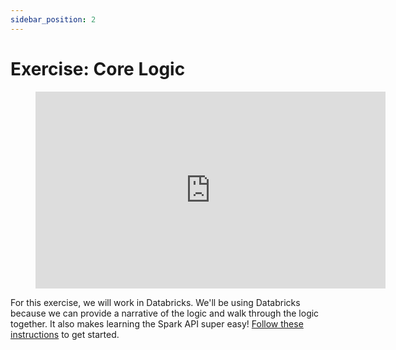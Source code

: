 ```yaml
---
sidebar_position: 2
---
```

# Exercise: Core Logic

<div style={{textAlign: 'center'}}>

<figure class="video-container">
    <iframe width="560" height="315" src="https://www.youtube.com/embed/pjq_BFZdXls" title="YouTube video player" frameborder="0" allow="accelerometer; autoplay; clipboard-write; encrypted-media; gyroscope; picture-in-picture" allowfullscreen></iframe>
</figure>
</div>


For this exercise, we will work in Databricks. We'll be using Databricks because we can provide a narrative of the logic and walk through the logic together. It also makes learning the Spark API super easy! [Follow these instructions](https://github.com/data-derp/exercise-co2-vs-temperature#data-ingestion) to get started.